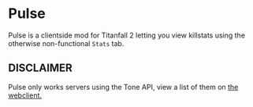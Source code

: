 # Pulse

Pulse is a clientside mod for Titanfall 2 letting you view killstats using the otherwise non-functional `Stats` tab.

## DISCLAIMER

Pulse only works servers using the Tone API, view a list of them on [the webclient.](https://toneapi.github.io/ToneAPI_webclient/)
